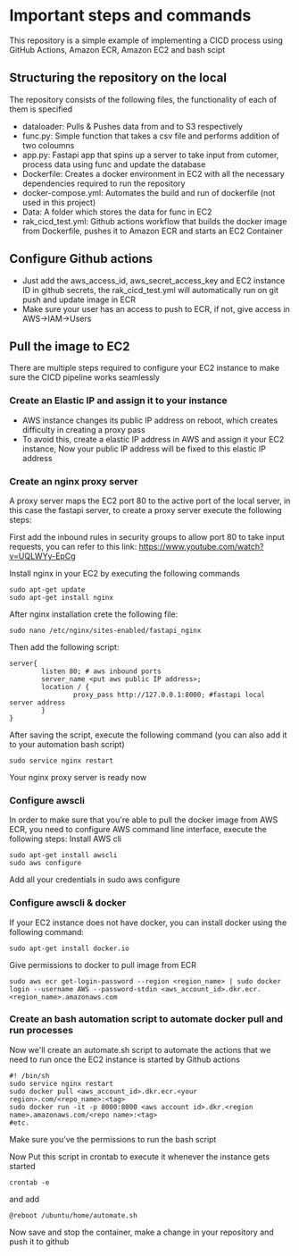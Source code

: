 # Important steps and commands
This repository is a simple example of implementing a CICD process using GitHub Actions, Amazon ECR, Amazon EC2 and bash scipt
## Structuring the repository on the local
The repository consists of the following files, the functionality of each of them is specified

* dataloader: Pulls & Pushes data from and to S3 respectively
* func.py: Simple function that takes a csv file and performs addition of two coloumns 
* app.py: Fastapi app that spins up a server to take input from cutomer, process data using func and update the database
* Dockerfile: Creates a docker environment in EC2 with all the necessary dependencies required to run the repository
* docker-compose.yml: Automates the build and run of dockerfile (not used in this project)
* Data: A folder which stores the data for func in EC2
* rak_cicd_test.yml: Github actions workflow that builds the docker image from Dockerfile, pushes it to Amazon ECR and starts an EC2 Container

## Configure Github actions 

* Just add the aws_access_id, aws_secret_access_key and EC2 instance ID in github secrets, the rak_cicd_test.yml will automatically run on git push and update image in ECR
* Make sure your user has an access to push to ECR, if not, give access in AWS->IAM->Users

## Pull the image to EC2

There are multiple steps required to configure your EC2 instance to make sure the CICD pipeline works seamlessly

### Create an Elastic IP and assign it to your instance 

* AWS instance changes its public IP address on reboot, which creates difficulty in creating a proxy pass
* To avoid this, create a elastic IP address in AWS and assign it your EC2 instance, Now your public IP address will be fixed to this elastic IP address 

### Create an nginx proxy server 

A proxy server maps the EC2 port 80 to the active port of the local server, in this case the fastapi server, to create a proxy server execute the following steps:

First add the inbound rules in security groups to allow port 80 to take input requests, you can refer to this link: https://www.youtube.com/watch?v=UQLWYy-EpCg

Install nginx in your EC2 by executing the following commands 
```
sudo apt-get update
sudo apt-get install nginx
```
After nginx installation crete the following file:

```
sudo nano /etc/nginx/sites-enabled/fastapi_nginx 
```

Then add the following script: 
```
server{
        listen 80; # aws inbound ports
        server_name <put aws public IP address>;
        location / {
                proxy_pass http://127.0.0.1:8000; #fastapi local server address
        }
}
```

After saving the script, execute the following command (you can also add it to your automation bash script)

```
sudo service nginx restart
```
Your nginx proxy server is ready now 

### Configure awscli 

In order to make sure that you're able to pull the docker image from AWS ECR, you need to configure AWS command line interface, execute the following steps:
Install AWS cli
```
sudo apt-get install awscli
sudo aws configure
```
Add all your credentials in sudo aws configure


### Configure awscli & docker

If your EC2 instance does not have docker, you can install docker using the following command:

```
sudo apt-get install docker.io
```

Give permissions to docker to pull image from ECR

```
sudo aws ecr get-login-password --region <region_name> | sudo docker login --username AWS --password-stdin <aws_account_id>.dkr.ecr.<region_name>.amazonaws.com
```

### Create an bash automation script to automate docker pull and run processes

Now we'll create an automate.sh script to automate the actions that we need to run once the EC2 instance is started by Github actions 

```
#! /bin/sh
sudo service nginx restart
sudo docker pull <aws_account_id>.dkr.ecr.<your region>.com/<repo_name>:<tag>
sudo docker run -it -p 8000:8000 <aws account id>.dkr.<region name>.amazonaws.com/<repo name>:<tag> 
#etc.
```
Make sure  you've the permissions to run the bash script

Now Put this script in crontab to execute it whenever the instance gets started

```
crontab -e 
```

and add

```
@reboot /ubuntu/home/automate.sh
```
Now save and stop the container, make a change in your repository and push it to github

